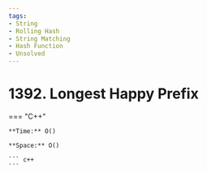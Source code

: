 ```yaml
---
tags:
- String
- Rolling Hash
- String Matching
- Hash Function
- Unsolved
---
```



# 1392. Longest Happy Prefix

=== "C++"

    **Time:** O()

    **Space:** O()

    ``` c++
    ```